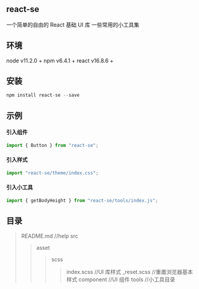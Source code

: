 ## react-se

一个简单的自由的 React 基础 UI 库
一些常用的小工具集

## 环境

node v11.2.0 +
npm v6.4.1 +
react v16.8.6 +

## 安装

```javascript
npm install react-se --save
```

## 示例

#### 引入组件

```javascript
import { Button } from "react-se";
```

#### 引入样式

```javascript
import "react-se/theme/index.css";
```

#### 引入小工具

```javascript
import { getBodyHeight } from "react-se/tools/index.js";
```

## 目录

> README.md //help
> src
>
> > asset
> >
> > > scss
> > >
> > > > index.scss //UI 库样式
> > > > \_reset.scss //重置浏览器基本样式
> > > > component //UI 组件
> > > > tools //小工具目录
